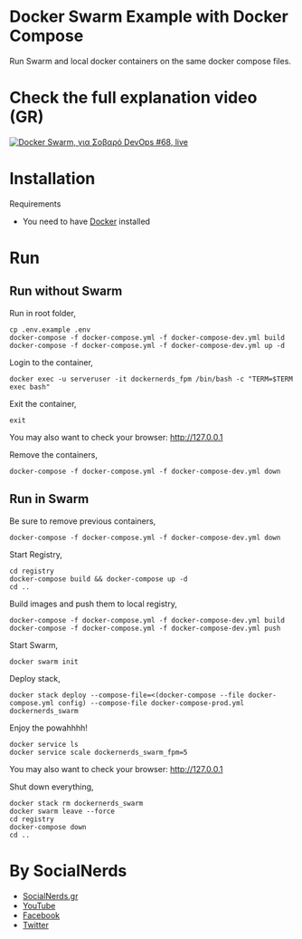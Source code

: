 # Docker Swarm Example with Docker Compose 

Run Swarm and local docker containers on the same docker compose files.

# Check the full explanation video (GR)
[![Docker Swarm, για Σοβαρό DevOps #68, live](https://img.youtube.com/vi/LS3UipRxAVs/0.jpg)](https://www.youtube.com/watch?v=LS3UipRxAVs)

# Installation
Requirements
- You need to have [Docker](https://docs.docker.com/engine/installation/) installed

# Run
## Run without Swarm
Run in root folder,
~~~~
cp .env.example .env
docker-compose -f docker-compose.yml -f docker-compose-dev.yml build
docker-compose -f docker-compose.yml -f docker-compose-dev.yml up -d
~~~~

Login to the container,
~~~~
docker exec -u serveruser -it dockernerds_fpm /bin/bash -c "TERM=$TERM exec bash"
~~~~

Exit the container,
~~~~
exit
~~~~

You may also want to check your browser: http://127.0.0.1

Remove the containers,
~~~~
docker-compose -f docker-compose.yml -f docker-compose-dev.yml down
~~~~

## Run in Swarm

Be sure to remove previous containers,
~~~~
docker-compose -f docker-compose.yml -f docker-compose-dev.yml down
~~~~

Start Registry,
~~~~
cd registry
docker-compose build && docker-compose up -d
cd ..
~~~~

Build images and push them to local registry,
~~~~
docker-compose -f docker-compose.yml -f docker-compose-dev.yml build
docker-compose -f docker-compose.yml -f docker-compose-dev.yml push
~~~~

Start Swarm,
~~~~
docker swarm init
~~~~

Deploy stack,
~~~~
docker stack deploy --compose-file=<(docker-compose --file docker-compose.yml config) --compose-file docker-compose-prod.yml dockernerds_swarm
~~~~

Enjoy the powahhhh!
~~~~
docker service ls
docker service scale dockernerds_swarm_fpm=5
~~~~

You may also want to check your browser: http://127.0.0.1

Shut down everything,
~~~~
docker stack rm dockernerds_swarm
docker swarm leave --force
cd registry
docker-compose down
cd ..
~~~~

# By SocialNerds
* [SocialNerds.gr](https://www.socialnerds.gr/)
* [YouTube](https://www.youtube.com/SocialNerdsGR)
* [Facebook](https://www.facebook.com/SocialNerdsGR)
* [Twitter](https://twitter.com/socialnerdsgr)